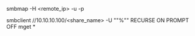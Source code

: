 smbmap -H <remote_ip> -u <username> -p <password>

smbclient //10.10.10.100/<share_name> -U ""%""
    RECURSE ON
    PROMPT OFF
    mget *
